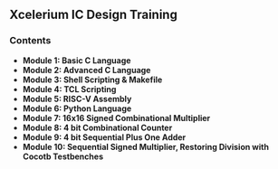 ## Xcelerium IC Design Training

### Contents
- **Module 1: Basic C Language**
- **Module 2: Advanced C Language**
- **Module 3: Shell Scripting & Makefile**
- **Module 4: TCL Scripting**
- **Module 5: RISC-V Assembly**
- **Module 6: Python Language**
- **Module 7: 16x16 Signed Combinational Multiplier**
- **Module 8: 4 bit Combinational Counter**
- **Module 9: 4 bit Sequential Plus One Adder**
- **Module 10: Sequential Signed Multiplier, Restoring Division with Cocotb Testbenches**